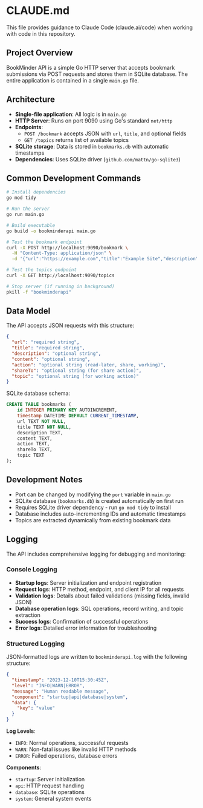 # CLAUDE.md

This file provides guidance to Claude Code (claude.ai/code) when working with code in this repository.

## Project Overview

BookMinder API is a simple Go HTTP server that accepts bookmark submissions via POST requests and stores them in SQLite database. The entire application is contained in a single `main.go` file.

## Architecture

- **Single-file application**: All logic is in `main.go`
- **HTTP Server**: Runs on port 9090 using Go's standard `net/http`
- **Endpoints**: 
  - `POST /bookmark` accepts JSON with `url`, `title`, and optional fields
  - `GET /topics` returns list of available topics
- **SQLite storage**: Data is stored in `bookmarks.db` with automatic timestamps
- **Dependencies**: Uses SQLite driver (`github.com/mattn/go-sqlite3`)

## Common Development Commands

```bash
# Install dependencies
go mod tidy

# Run the server
go run main.go

# Build executable
go build -o bookminderapi main.go

# Test the bookmark endpoint
curl -X POST http://localhost:9090/bookmark \
  -H "Content-Type: application/json" \
  -d '{"url":"https://example.com","title":"Example Site","description":"Test bookmark","action":"read-later"}'

# Test the topics endpoint
curl -X GET http://localhost:9090/topics

# Stop server (if running in background)
pkill -f "bookminderapi"
```

## Data Model

The API accepts JSON requests with this structure:
```json
{
  "url": "required string",
  "title": "required string", 
  "description": "optional string",
  "content": "optional string",
  "action": "optional string (read-later, share, working)",
  "shareTo": "optional string (for share action)",
  "topic": "optional string (for working action)"
}
```

SQLite database schema:
```sql
CREATE TABLE bookmarks (
    id INTEGER PRIMARY KEY AUTOINCREMENT,
    timestamp DATETIME DEFAULT CURRENT_TIMESTAMP,
    url TEXT NOT NULL,
    title TEXT NOT NULL,
    description TEXT,
    content TEXT,
    action TEXT,
    shareTo TEXT,
    topic TEXT
);
```

## Development Notes

- Port can be changed by modifying the `port` variable in `main.go`
- SQLite database (`bookmarks.db`) is created automatically on first run
- Requires SQLite driver dependency - run `go mod tidy` to install
- Database includes auto-incrementing IDs and automatic timestamps
- Topics are extracted dynamically from existing bookmark data

## Logging

The API includes comprehensive logging for debugging and monitoring:

### Console Logging
- **Startup logs**: Server initialization and endpoint registration
- **Request logs**: HTTP method, endpoint, and client IP for all requests
- **Validation logs**: Details about failed validations (missing fields, invalid JSON)
- **Database operation logs**: SQL operations, record writing, and topic extraction
- **Success logs**: Confirmation of successful operations
- **Error logs**: Detailed error information for troubleshooting

### Structured Logging
JSON-formatted logs are written to `bookminderapi.log` with the following structure:
```json
{
  "timestamp": "2023-12-10T15:30:45Z",
  "level": "INFO|WARN|ERROR",
  "message": "Human readable message",
  "component": "startup|api|database|system",
  "data": {
    "key": "value"
  }
}
```

**Log Levels**:
- `INFO`: Normal operations, successful requests
- `WARN`: Non-fatal issues like invalid HTTP methods
- `ERROR`: Failed operations, database errors

**Components**:
- `startup`: Server initialization
- `api`: HTTP request handling
- `database`: SQLite operations
- `system`: General system events